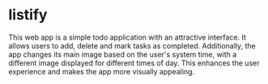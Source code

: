 # listify
This web app is a simple todo application with an attractive interface. It allows users to add, delete and mark tasks as completed. Additionally, the app changes its main image based on the user's system time, with a different image displayed for different times of day. This enhances the user experience and makes the app more visually appealing.
